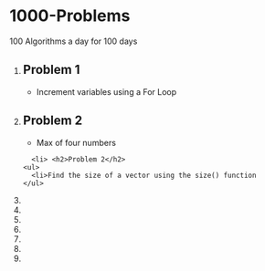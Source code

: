# 1000-Problems
100 Algorithms a day for 100 days

<ol>
  <li> <h2>Problem 1</h2>
    <ul>
      <li>Increment variables using a For Loop
    </ul>
  
  <li> <h2>Problem 2</h2>
    <ul>
      <li>Max of four numbers
    </ul>
    
      <li> <h2>Problem 2</h2>
    <ul>
      <li>Find the size of a vector using the size() function
    </ul>
  
  <li>
  <li>
  <li>
  <li>
  <li>
  <li>
  <li>

  
</ol>
